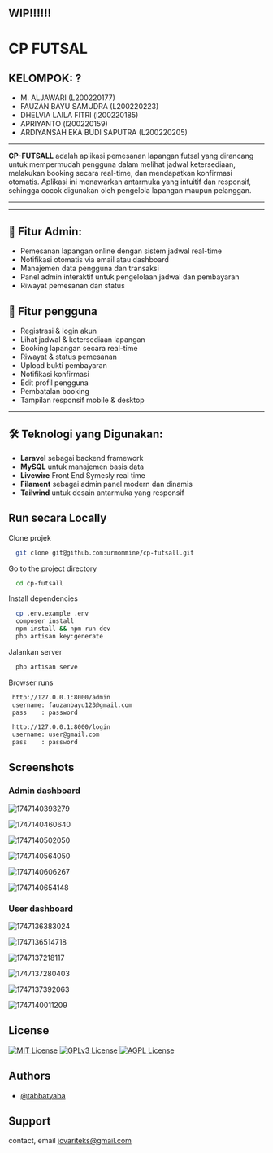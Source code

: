 ## **WIP**‼️‼️‼️

# CP FUTSAL

## KELOMPOK: ?

- M. ALJAWARI (L200220177)
- FAUZAN BAYU SAMUDRA (L200220223)
- DHELVIA LAILA FITRI (l200220185)
- APRIYANTO (l200220159)
- ARDIYANSAH EKA BUDI SAPUTRA (L200220205)

---

**CP-FUTSALL** adalah aplikasi pemesanan lapangan futsal yang dirancang untuk mempermudah pengguna dalam melihat jadwal ketersediaan, melakukan booking secara real-time, dan mendapatkan konfirmasi otomatis. Aplikasi ini menawarkan antarmuka yang intuitif dan responsif, sehingga cocok digunakan oleh pengelola lapangan maupun pelanggan.

---

---

## 🔹 **Fitur Admin:**

- Pemesanan lapangan online dengan sistem jadwal real-time
- Notifikasi otomatis via email atau dashboard
- Manajemen data pengguna dan transaksi
- Panel admin interaktif untuk pengelolaan jadwal dan pembayaran
- Riwayat pemesanan dan status

## 🔹 **Fitur pengguna**

- Registrasi & login akun
- Lihat jadwal & ketersediaan lapangan
- Booking lapangan secara real-time
- Riwayat & status pemesanan
- Upload bukti pembayaran
- Notifikasi konfirmasi
- Edit profil pengguna
- Pembatalan booking
- Tampilan responsif mobile & desktop

---

## 🛠️ **Teknologi yang Digunakan:**

- **Laravel** sebagai backend framework
- **MySQL** untuk manajemen basis data
- **Livewire** Front End Symesly real time
- **Filament** sebagai admin panel modern dan dinamis
- **Tailwind** untuk desain antarmuka yang responsif

## Run secara Locally

Clone projek

```bash
  git clone git@github.com:urmommine/cp-futsall.git
```

Go to the project directory

```bash
  cd cp-futsall
```

Install dependencies

```bash
  cp .env.example .env
  composer install
  npm install && npm run dev
  php artisan key:generate

```

Jalankan server

```bash
  php artisan serve
```

Browser runs

```bash
 http://127.0.0.1:8000/admin
 username: fauzanbayu123@gmail.com
 pass    : password

 http://127.0.0.1:8000/login
 username: user@gmail.com
 pass    : password
```

## Screenshots

### Admin dashboard


![1747140393279](image/README/1747140393279.png)

![1747140460640](image/README/1747140460640.png)

![1747140502050](image/README/1747140502050.png)

![1747140564050](image/README/1747140564050.png)

![1747140606267](image/README/1747140606267.png)

![1747140654148](image/README/1747140654148.png)



### User dashboard

![1747136383024](image/README/1747136383024.png)

![1747136514718](image/README/1747136514718.png)

![1747137218117](image/README/1747137218117.png)

![1747137280403](image/README/1747137280403.png)

![1747137392063](image/README/1747137392063.png)

![1747140011209](image/README/1747140011209.png)

## License

[![MIT License](https://img.shields.io/badge/License-MIT-green.svg)](https://choosealicense.com/licenses/mit/)
[![GPLv3 License](https://img.shields.io/badge/License-GPL%20v3-yellow.svg)](https://opensource.org/licenses/)
[![AGPL License](https://img.shields.io/badge/license-AGPL-blue.svg)](http://www.gnu.org/licenses/agpl-3.0)

## Authors

- [@tabbatyaba](https://www.instagram.com/tabbatyaba)

## Support

contact, email jovariteks@gmail.com
